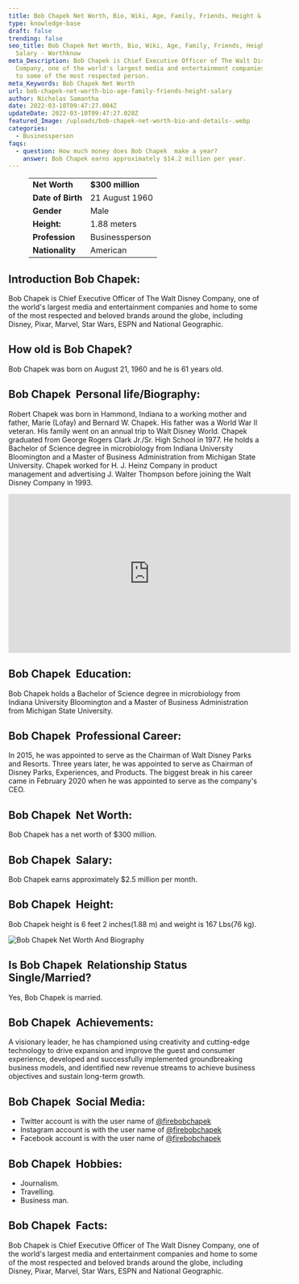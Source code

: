 ```yaml
---
title: Bob Chapek Net Worth, Bio, Wiki, Age, Family, Friends, Height & Salary
type: knowledge-base
draft: false
trending: false
seo_title: Bob Chapek Net Worth, Bio, Wiki, Age, Family, Friends, Height &
  Salary - Worthknow
meta_Description: Bob Chapek is Chief Executive Officer of The Walt Disney
  Company, one of the world's largest media and entertainment companies and home
  to some of the most respected person.
meta_Keywords: Bob Chapek Net Worth
url: bob-chapek-net-worth-bio-age-family-friends-height-salary
author: Nicholas Samantha
date: 2022-03-10T09:47:27.004Z
updateDate: 2022-03-10T09:47:27.028Z
featured_Image: /uploads/bob-chapek-net-worth-bio-and-details-.webp
categories:
  - Businessperson
faqs:
  - question: How much money does Bob Chapek  make a year?
    answer: Bob Chapek earns approximately $14.2 million per year.
---
```

<figure class="wp-block-table is-style-stripes">
  <table>
    <tbody>
      <tr>
        <td>
          <strong>Net Worth</strong>
        </td>
        <td>
          <strong>$300 million</strong>
        </td>
      </tr>
      <tr>
        <td>
          <strong>Date of Birth</strong>
        </td>
        <td>21 August 1960</td>
      </tr>
      <tr>
        <td>
          <strong>Gender</strong>
        </td>
        <td>Male</td>
      </tr>
      <tr>
        <td>
          <strong>Height:</strong>
        </td>
        <td>1.88 meters</td>
      </tr>
      <tr>
        <td>
          <strong>Profession</strong>
        </td>
        <td>Businessperson</td>
      </tr>
      <tr>
        <td>
          <strong>Nationality</strong>
        </td>
        <td>American</td>
      </tr>
    </tbody>
  </table>
</figure>

## **Introduction Bob Chapek:**

Bob Chapek is Chief Executive Officer of The Walt Disney Company, one of the world's largest media and entertainment companies and home to some of the most respected and beloved brands around the globe, including Disney, Pixar, Marvel, Star Wars, ESPN and National Geographic.

## How old is Bob Chapek?

Bob Chapek was born on August 21, 1960 and he is 61 years old.

## Bob Chapek  Personal life/Biography:

Robert Chapek was born in Hammond, Indiana to a working mother and father, Marie (Lofay) and Bernard W. Chapek. His father was a World War II veteran. His family went on an annual trip to Walt Disney World. Chapek graduated from George Rogers Clark Jr./Sr. High School in 1977. He holds a Bachelor of Science degree in microbiology from Indiana University Bloomington and a Master of Business Administration from Michigan State University. Chapek worked for H. J. Heinz Company in product management and advertising J. Walter Thompson before joining the Walt Disney Company in 1993.

<iframe width="560" height="315" src="https://www.youtube.com/embed/vweDeaFRPQU" title="YouTube video player" frameborder="0" allow="accelerometer; autoplay; clipboard-write; encrypted-media; gyroscope; picture-in-picture" allowfullscreen></iframe>

## Bob Chapek  Education:

Bob Chapek holds a Bachelor of Science degree in microbiology from Indiana University Bloomington and a Master of Business Administration from Michigan State University.

## Bob Chapek  Professional Career:

In 2015, he was appointed to serve as the Chairman of Walt Disney Parks and Resorts. Three years later, he was appointed to serve as Chairman of Disney Parks, Experiences, and Products. The biggest break in his career came in February 2020 when he was appointed to serve as the company's CEO.

## Bob Chapek  Net Worth:

Bob Chapek has a net worth of $300 million.

## Bob Chapek  Salary:

Bob Chapek earns approximately $2.5 million per month.

## Bob Chapek  Height:

Bob Chapek height is 6 feet 2 inches(1.88 m) and weight is 167 Lbs(76 kg).

![Bob Chapek Net Worth And Biography](/uploads/bob-chapek-net-worth-.webp)

## Is Bob Chapek  Relationship Status Single/Married?

Yes, Bob Chapek is married.

## Bob Chapek  Achievements:

A visionary leader, he has championed using creativity and cutting-edge technology to drive expansion and improve the guest and consumer experience, developed and successfully implemented groundbreaking business models, and identified new revenue streams to achieve business objectives and sustain long-term growth.

## Bob Chapek  Social Media:

* Twitter account is with the user name of <a href="https://twitter.com/firebobchapek" target="_blank" rel="nofollow" rel="noopener">@firebobchapek</a>
* Instagram account is with the user name of <a href="https://www.instagram.com/p/B5rG8fcAfp4/?hl=en" target="_blank" rel="nofollow" rel="noopener">@firebobchapek</a>
* Facebook account is with the user name of <a href="https://www.facebook.com/bob.chapek" target="_blank" rel="nofollow" rel="noopener">@firebobchapek</a>

## Bob Chapek  Hobbies:

* Journalism.
* Travelling.
* Business man.

## Bob Chapek  Facts:

Bob Chapek is Chief Executive Officer of The Walt Disney Company, one of the world's largest media and entertainment companies and home to some of the most respected and beloved brands around the globe, including Disney, Pixar, Marvel, Star Wars, ESPN and National Geographic.